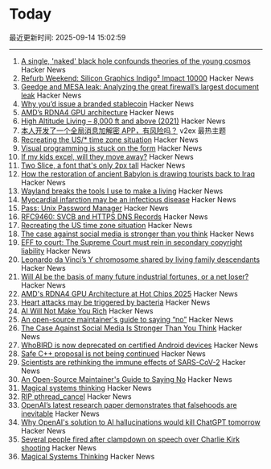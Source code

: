 # Today

最近更新时间: 2025-09-14 15:02:59

--- 
1. [A single, 'naked' black hole confounds theories of the young cosmos](https://www.quantamagazine.org/a-single-naked-black-hole-rewrites-the-history-of-the-universe-20250912/) Hacker News
2. [Refurb Weekend: Silicon Graphics Indigo² Impact 10000](http://oldvcr.blogspot.com/2025/09/refurb-weekend-silicon-graphics-indigo.html) Hacker News
3. [Geedge and MESA leak: Analyzing the great firewall’s largest document leak](https://gfw.report/blog/geedge_and_mesa_leak/en/) Hacker News
4. [Why you’d issue a branded stablecoin](https://text-incubation.com/Why+you%27d+issue+a+branded+stablecoin+like+McDonaldsCoin) Hacker News
5. [AMD’s RDNA4 GPU architecture](https://chipsandcheese.com/p/amds-rdna4-gpu-architecture-at-hot) Hacker News
6. [High Altitude Living – 8,000 ft and above (2021)](https://studioq.com/blog/2021/5/30/high-altitude-living-8000-ft-and-above-2450-meters) Hacker News
7. [本人开发了一个全局消息加解密 APP，有风险吗？](https://www.v2ex.com/t/1159041) v2ex 最热主题
8. [Recreating the US/* time zone situation](https://rachelbythebay.com/w/2025/09/12/tz/) Hacker News
9. [Visual programming is stuck on the form](https://interjectedfuture.com/visual-programming-is-stuck-on-the-form/) Hacker News
10. [If my kids excel, will they move away?](https://jeffreybigham.com/blog/2025/where-will-my-kids-go.html) Hacker News
11. [Two Slice, a font that's only 2px tall](https://joefatula.com/twoslice.html) Hacker News
12. [How the restoration of ancient Babylon is drawing tourists back to Iraq](https://www.theartnewspaper.com/2025/09/12/how-the-restoration-of-ancient-babylon-is-helping-to-draw-tourists-back-to-iraq) Hacker News
13. [Wayland breaks the tools I use to make a living](https://rykarn.se/2025/01/26/wayland) Hacker News
14. [Myocardial infarction may be an infectious disease](https://www.tuni.fi/en/news/myocardial-infarction-may-be-infectious-disease) Hacker News
15. [Pass: Unix Password Manager](https://www.passwordstore.org/) Hacker News
16. [RFC9460: SVCB and HTTPS DNS Records](https://datatracker.ietf.org/doc/html/rfc9460) Hacker News
17. [Recreating the US time zone situation](https://rachelbythebay.com/w/2025/09/12/tz/) Hacker News
18. [The case against social media is stronger than you think](https://arachnemag.substack.com/p/the-case-against-social-media-is) Hacker News
19. [EFF to court: The Supreme Court must rein in secondary copyright liability](https://www.eff.org/deeplinks/2025/09/eff-court-supreme-court-must-rein-expansive-secondary-copyright-liability) Hacker News
20. [Leonardo da Vinci’s Y chromosome shared by living family descendants](https://phys.org/news/2025-05-leonardo-da-vinci-dna-chromosome.html) Hacker News
21. [Will AI be the basis of many future industrial fortunes, or a net loser?](https://joincolossus.com/article/ai-will-not-make-you-rich/) Hacker News
22. [AMD's RDNA4 GPU Architecture at Hot Chips 2025](https://chipsandcheese.com/p/amds-rdna4-gpu-architecture-at-hot) Hacker News
23. [Heart attacks may be triggered by bacteria](https://www.tuni.fi/en/news/myocardial-infarction-may-be-infectious-disease) Hacker News
24. [AI Will Not Make You Rich](https://joincolossus.com/article/ai-will-not-make-you-rich/) Hacker News
25. [An open-source maintainer's guide to saying “no”](https://www.jlowin.dev/blog/oss-maintainers-guide-to-saying-no) Hacker News
26. [The Case Against Social Media Is Stronger Than You Think](https://arachnemag.substack.com/p/the-case-against-social-media-is) Hacker News
27. [WhoBIRD is now deprecated on certified Android devices](https://github.com/woheller69/whoBIRD) Hacker News
28. [Safe C++ proposal is not being continued](https://sibellavia.lol/posts/2025/09/safe-c-proposal-is-not-being-continued/) Hacker News
29. [Scientists are rethinking the immune effects of SARS-CoV-2](https://www.bmj.com/content/390/bmj.r1733) Hacker News
30. [An Open-Source Maintainer's Guide to Saying No](https://www.jlowin.dev/blog/oss-maintainers-guide-to-saying-no) Hacker News
31. [Magical systems thinking](https://worksinprogress.co/issue/magical-systems-thinking/) Hacker News
32. [RIP pthread_cancel](https://eissing.org/icing/posts/rip_pthread_cancel/) Hacker News
33. [OpenAI’s latest research paper demonstrates that falsehoods are inevitable](https://theconversation.com/why-openais-solution-to-ai-hallucinations-would-kill-chatgpt-tomorrow-265107) Hacker News
34. [Why OpenAI's solution to AI hallucinations would kill ChatGPT tomorrow](https://theconversation.com/why-openais-solution-to-ai-hallucinations-would-kill-chatgpt-tomorrow-265107) Hacker News
35. [Several people fired after clampdown on speech over Charlie Kirk shooting](https://www.theguardian.com/us-news/2025/sep/13/charlie-kirk-shooting-people-fired-social-media) Hacker News
36. [Magical Systems Thinking](https://worksinprogress.co/issue/magical-systems-thinking/) Hacker News
